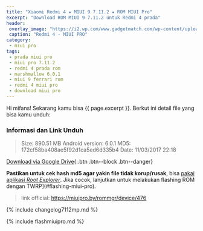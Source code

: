 ```yaml
---
title: "Xiaomi Redmi 4 ★ MIUI 9 7.11.2 ★ ROM MIUI Pro"
excerpt: "Download ROM MIUI 9 7.11.2 untuk Redmi 4 prada"
header:
 overlay_image: "https://i2.wp.com/www.gadgetmatch.com/wp-content/uploads/2016/11/Xiaomi-Redmi-4-Prime.jpg?fit=699%2C300"
 caption: "Redmi 4 - MIUI PRO"
category:
 - miui pro
tags:
 - prada miui pro
 - miui pro 7.11.2
 - redmi 4 prada rom
 - marshmallow 6.0.1
 - miui 9 ferrari rom
 - redmi 4 miui pro
 - download miui pro
---
```


Hi mifans! Sekarang kamu bisa {{ page.excerpt }}. Berkut ini detail file yang bisa kamu unduh:


### Informasi dan Link Unduh

> Size: 890.51 MB
> Android version: 6.0.1
> MD5: 172cf58ba408ae5f92d1ca5ed6d335b4
> Date: 11/03/2017 22:18

[Download via Google Drive](/dl/drive?id=1P7yoan4vX6oHuwqSWEpoRii4kFNVBNN0&name=miuipro_v6.0.1_prada_7.11.2.zip&size=891M){:.btn .btn--block .btn--danger}

**Pastikan untuk cek hash md5 agar yakin file tidak korup/rusak**, bisa [pakai aplikasi _Root Explorer_](/check-file-integrity-hash-md5-dengan-root-explorer).
Jika cocok, lanjutkan untuk melakukan flashing ROM dengan TWRP](#flashing-miui-pro).

> link official: https://miuipro.by/rommgr/device/476

{% include changelog7112mp.md %}

{% include flashmiuipro.md %}
